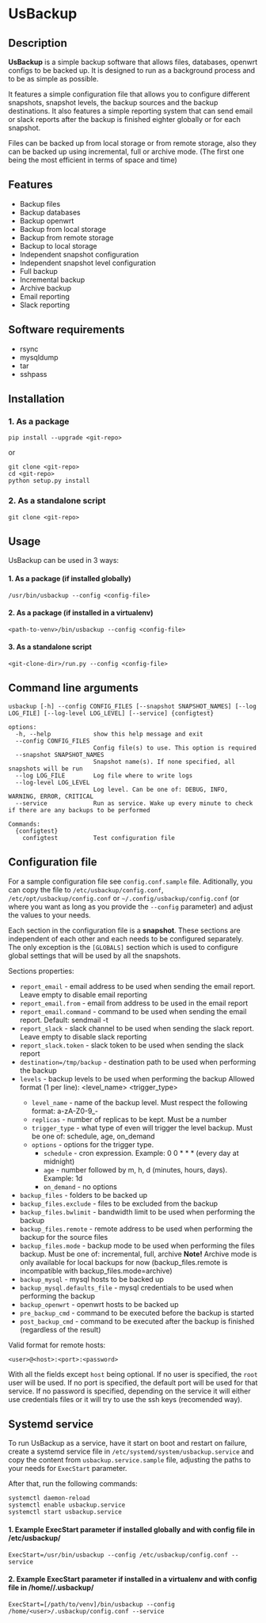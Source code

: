 # UsBackup

## Description

**UsBackup** is a simple backup software that allows files, databases, openwrt configs to be backed up. It is designed to run as a background process and to be as simple as possible.

It features a simple configuration file that allows you to configure different snapshots, snapshot levels, the backup sources and the backup destinations. It also features a simple reporting system that can send email or slack reports after the backup is finished eighter globally or for each snapshot.

Files can be backed up from local storage or from remote storage, also they can be backed up using incremental, full or archive mode. (The first one being the most efficient in terms of space and time)

## Features

- Backup files
- Backup databases
- Backup openwrt
- Backup from local storage
- Backup from remote storage
- Backup to local storage
- Independent snapshot configuration
- Independent snapshot level configuration
- Full backup
- Incremental backup
- Archive backup
- Email reporting
- Slack reporting

## Software requirements

- rsync
- mysqldump
- tar
- sshpass

## Installation

### 1. As a package

```
pip install --upgrade <git-repo>
```

or 

```
git clone <git-repo>
cd <git-repo>
python setup.py install
```

### 2. As a standalone script

```
git clone <git-repo>
```

## Usage

UsBackup can be used in 3 ways:

#### 1. As a package (if installed globally)

```
/usr/bin/usbackup --config <config-file>
```

#### 2. As a package (if installed in a virtualenv)

```
<path-to-venv>/bin/usbackup --config <config-file>
```

#### 3. As a standalone script

```
<git-clone-dir>/run.py --config <config-file>
```

## Command line arguments

```
usbackup [-h] --config CONFIG_FILES [--snapshot SNAPSHOT_NAMES] [--log LOG_FILE] [--log-level LOG_LEVEL] [--service] {configtest}

options:
  -h, --help            show this help message and exit
  --config CONFIG_FILES
                        Config file(s) to use. This option is required
  --snapshot SNAPSHOT_NAMES
                        Snapshot name(s). If none specified, all snapshots will be run
  --log LOG_FILE        Log file where to write logs
  --log-level LOG_LEVEL
                        Log level. Can be one of: DEBUG, INFO, WARNING, ERROR, CRITICAL
  --service             Run as service. Wake up every minute to check if there are any backups to be performed

Commands:
  {configtest}
    configtest          Test configuration file
```

## Configuration file
For a sample configuration file see `config.conf.sample` file. Aditionally, you can copy the file to `/etc/usbackup/config.conf`, `/etc/opt/usbackup/config.conf` or `~/.config/usbackup/config.conf` (or where you want as long as you provide the `--config` parameter) and adjust the values to your needs.

Each section in the configuration file is a **snapshot**. These sections are independent of each other and each needs to be configured separately. The only exception is the `[GLOBALS]` section which is used to configure global settings that will be used by all the snapshots.

Sections properties:
- `report_email` - email address to be used when sending the email report. Leave empty to disable email reporting
- `report_email.from` - email from address to be used in the email report
- `report_email.command` - command to be used when sending the email report. Default: sendmail -t
- `report_slack` - slack channel to be used when sending the slack report. Leave empty to disable slack reporting
- `report_slack.token` - slack token to be used when sending the slack report
- `destination=/tmp/backup` - destination path to be used when performing the backup
- `levels` - backup levels to be used when performing the backup
 Allowed format (1 per line): <level_name> <replicas> <trigger_type> <options>
  - `level_name` - name of the backup level. Must respect the following format: a-zA-Z0-9_-
  - `replicas` - number of replicas to be kept. Must be a number
  - `trigger_type` - what type of even will trigger the level backup. Must be one of: schedule, age, on_demand
  - `options` - options for the trigger type.
    - `schedule` - cron expression. Example: 0 0 * * * (every day at midnight)
    - `age` - number followed by m, h, d (minutes, hours, days). Example: 1d
    - `on_demand` - no options
- `backup_files` - folders to be backed up
- `backup_files.exclude` - files to be excluded from the backup
- `backup_files.bwlimit` - bandwidth limit to be used when performing the backup
- `backup_files.remote` - remote address to be used when performing the backup for the source files
- `backup_files.mode` - backup mode to be used when performing the files backup. Must be one of: incremental, full, archive
**Note!** Archive mode is only available for local backups for now (backup_files.remote is incompatible with backup_files.mode=archive)
- `backup_mysql` - mysql hosts to be backed up
- `backup_mysql.defaults_file` - mysql credentials to be used when performing the backup
- `backup_openwrt` - openwrt hosts to be backed up
- `pre_backup_cmd` - command to be executed before the backup is started
- `post_backup_cmd` - command to be executed after the backup is finished (regardless of the result)

Valid format for remote hosts:

```
<user>@<host>:<port>:<password>
```

With all the fields except `host` being optional.
If no user is specified, the `root` user will be used. If no port is specified, the default port will be used for that service. If no password is specified, depending on the service it will either use credentials files or it will try to use the ssh keys (recomended way).

## Systemd service

To run UsBackup as a service, have it start on boot and restart on failure, create a systemd service file in `/etc/systemd/system/usbackup.service` and copy the content from `usbackup.service.sample` file, adjusting the paths to your needs for `ExecStart` parameter.

After that, run the following commands:

```
systemctl daemon-reload
systemctl enable usbackup.service
systemctl start usbackup.service
```

#### 1. Example ExecStart parameter if installed globally and with config file in /etc/usbackup/

```
ExecStart=/usr/bin/usbackup --config /etc/usbackup/config.conf --service
```

#### 2. Example ExecStart parameter if installed in a virtualenv and with config file in /home/<user>/.usbackup/

```
ExecStart=[/path/to/venv]/bin/usbackup --config /home/<user>/.usbackup/config.conf --service
```